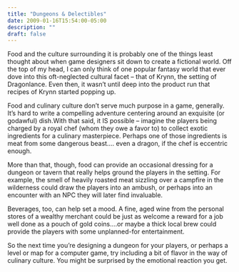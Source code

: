 ```yaml
---
title: "Dungeons & Delectibles"
date: 2009-01-16T15:54:00-05:00
description: ""
draft: false
---
```

Food and the culture surrounding it is probably one of the things least thought about when game designers sit down to create a fictional world. Off the top of my head, I can only think of one popular fantasy world that ever dove into this oft-neglected cultural facet – that of Krynn, the setting of Dragonlance. Even then, it wasn’t until deep into the product run that recipes of Krynn started popping up.

Food and culinary culture don’t serve much purpose in a game, generally. It’s hard to write a compelling adventure centering around an exquisite (or godawful) dish.With that said, it IS possible – imagine the players being charged by a royal chef (whom they owe a favor to) to collect exotic ingredients for a culinary masterpiece. Perhaps one of those ingredients is meat from some dangerous beast…. even a dragon, if the chef is eccentric enough.

More than that, though, food can provide an occasional dressing for a dungeon or tavern that really helps ground the players in the setting. For example, the smell of heavily roasted meat sizzling over a campfire in the wilderness could draw the players into an ambush, or perhaps into an encounter with an NPC they will later find invaluable.

Beverages, too, can help set a mood. A fine, aged wine from the personal stores of a wealthy merchant could be just as welcome a reward for a job well done as a pouch of gold coins….or maybe a thick local brew could provide the players with some unplanned-for entertainment.

So the next time you’re designing a dungeon for your players, or perhaps a level or map for a computer game, try including a bit of flavor in the way of culinary culture. You might be surprised by the emotional reaction you get.
